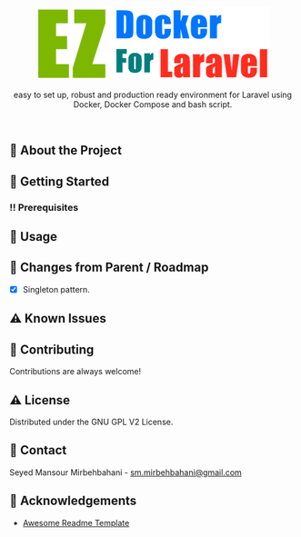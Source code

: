 <div align="center">
<img src="image/ez-docker-for-laravel.png" alt="logo" width="412" height="128" />
  <!--<h1>EZ Docker For Laravel</h1>-->
  <p>easy to set up, robust and production ready environment for Laravel using Docker, Docker Compose and bash script.</p>
</div>

<br />

<!-- About the Project -->

## :star2: About the Project



<!-- Getting Started -->

## :toolbox: Getting Started


<!-- Prerequisites -->
### :bangbang: Prerequisites



<!-- Usage -->

## :eyes: Usage



<!-- Roadmap -->

## :compass: Changes from Parent / Roadmap

* [x] Singleton pattern.


<!-- Known Issues -->

## :warning: Known Issues



<!-- Contributing -->

## :wave: Contributing

Contributions are always welcome!

<!-- License -->

## :warning: License

Distributed under the GNU GPL V2 License.


<!-- Contact -->

## :handshake: Contact

Seyed Mansour Mirbehbahani - sm.mirbehbahani@gmail.com

<!-- Acknowledgments -->

## :gem: Acknowledgements

- [Awesome Readme Template](https://github.com/Louis3797/awesome-readme-template)
